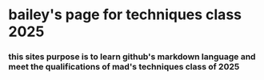 # bailey's page for techniques class 2025
### this sites purpose is to learn github's markdown language and meet the qualifications of mad's techniques class of 2025


